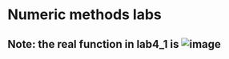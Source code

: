 # Numeric methods labs
## Note: the real function in lab4_1 is ![image](https://github.com/Zakhapbk/Numeric_methods/assets/128085426/59160989-4863-4814-9aaa-e73065622fc5)
